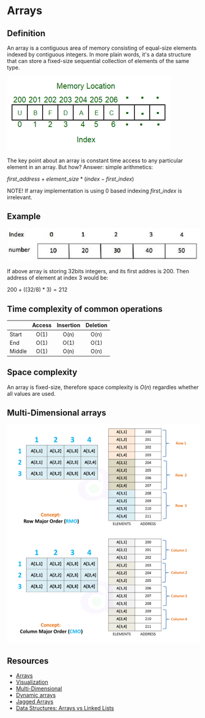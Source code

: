 # Arrays

## Definition

An array is a contiguous area of memory consisting of equal-size elements indexed by contiguous integers. In more plain words, it's a data structure that can store a fixed-size sequential collection of elements of the same type.

![array](https://github.com/rszamszur/google-interview-preparation/blob/master/assets/images/array.png?raw=true)

The key point about an array is constant time access to any particular element in an array. But how? Answer: simple arithmetics:

$first\_address + element\_size * (index - first\_index)$

NOTE! If array implementation is using $0$ based indexing $first\_index$ is irrelevant.

## Example

![array2](https://github.com/rszamszur/google-interview-preparation/blob/master/assets/images/array2.jpeg?raw=true)

If above array is storing 32bits integers, and its first addres is 200. Then address of element at index 3 would be:

$200 + ((32/8) * 3) = 212$

## Time complexity of common operations

|        | Access | Insertion | Deletion |
|--------|:------:|:---------:|:--------:|
|  Start |  O(1)  |    O(n)   |   O(n)   |
|    End |  O(1)  |    O(1)   |   O(1)   |
| Middle |  O(1)  |    O(n)   |   O(n)   |

## Space complexity

An array is fixed-size, therefore space complexity is $O(n)$ regardles whether all values are used.

## Multi-Dimensional arrays

![row-major](https://github.com/rszamszur/google-interview-preparation/blob/master/assets/images/row-major-order.png?raw=true)
![column-major](https://github.com/rszamszur/google-interview-preparation/blob/master/assets/images/column-major-order.png?raw=true)

## Resources

- [Arrays](https://www.coursera.org/lecture/data-structures/arrays-OsBSF)
- [Visualization](https://www.cs.usfca.edu/~galles/visualization/StackArray.html)
- [Multi-Dimensional](https://www.atnyla.com/tutorial/two-dimension-array-in-data-structure/3/301)
- [Dynamic arrays](https://www.coursera.org/lecture/data-structures/dynamic-arrays-EwbnV)
- [Jagged Arrays](https://youtu.be/1jtrQqYpt7g)
- [Data Structures: Arrays vs Linked Lists](https://youtu.be/lC-yYCOnN8Q)
